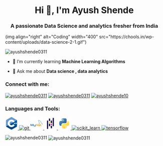 <h1 align="center">Hi 👋, I'm Ayush Shende</h1>
<h3 align="center">A passionate Data Science and analytics fresher from India</h3>
(img align="right" alt="Coding" width="400" src="https://chools.in/wp-content/uploads/data-science-2-1.gif")

<p align="left"> <img src="https://komarev.com/ghpvc/?username=ayushshende0311&label=Profile%20views&color=0e75b6&style=flat" alt="ayushshende0311" /> </p>

- 🌱 I’m currently learning **Machine Learning Algorithms**

- 💬 Ask me about **Data science , data analytics**

<h3 align="left">Connect with me:</h3>
<p align="left">
<a href="https://linkedin.com/in/ayushshende0311" target="blank"><img align="center" src="https://raw.githubusercontent.com/rahuldkjain/github-profile-readme-generator/master/src/images/icons/Social/linked-in-alt.svg" alt="ayushshende0311" height="30" width="40" /></a>
<a href="https://kaggle.com/ayushshende0311" target="blank"><img align="center" src="https://raw.githubusercontent.com/rahuldkjain/github-profile-readme-generator/master/src/images/icons/Social/kaggle.svg" alt="ayushshende0311" height="30" width="40" /></a>
<a href="https://instagram.com/ayushshende10" target="blank"><img align="center" src="https://raw.githubusercontent.com/rahuldkjain/github-profile-readme-generator/master/src/images/icons/Social/instagram.svg" alt="ayushshende10" height="30" width="40" /></a>
</p>

<h3 align="left">Languages and Tools:</h3>
<p align="left"> <a href="https://www.w3schools.com/cpp/" target="_blank" rel="noreferrer"> <img src="https://raw.githubusercontent.com/devicons/devicon/master/icons/cplusplus/cplusplus-original.svg" alt="cplusplus" width="40" height="40"/> </a> <a href="https://git-scm.com/" target="_blank" rel="noreferrer"> <img src="https://www.vectorlogo.zone/logos/git-scm/git-scm-icon.svg" alt="git" width="40" height="40"/> </a> <a href="https://www.mysql.com/" target="_blank" rel="noreferrer"> <img src="https://raw.githubusercontent.com/devicons/devicon/master/icons/mysql/mysql-original-wordmark.svg" alt="mysql" width="40" height="40"/> </a> <a href="https://pandas.pydata.org/" target="_blank" rel="noreferrer"> <img src="https://raw.githubusercontent.com/devicons/devicon/2ae2a900d2f041da66e950e4d48052658d850630/icons/pandas/pandas-original.svg" alt="pandas" width="40" height="40"/> </a> <a href="https://www.python.org" target="_blank" rel="noreferrer"> <img src="https://raw.githubusercontent.com/devicons/devicon/master/icons/python/python-original.svg" alt="python" width="40" height="40"/> </a> <a href="https://scikit-learn.org/" target="_blank" rel="noreferrer"> <img src="https://upload.wikimedia.org/wikipedia/commons/0/05/Scikit_learn_logo_small.svg" alt="scikit_learn" width="40" height="40"/> </a> <a href="https://www.tensorflow.org" target="_blank" rel="noreferrer"> <img src="https://www.vectorlogo.zone/logos/tensorflow/tensorflow-icon.svg" alt="tensorflow" width="40" height="40"/> </a> </p>

<p><img align="left" src="https://github-readme-stats.vercel.app/api/top-langs?username=ayushshende0311&show_icons=true&locale=en&layout=compact" alt="ayushshende0311" /></p>

<p>&nbsp;<img align="center" src="https://github-readme-stats.vercel.app/api?username=ayushshende0311&show_icons=true&locale=en" alt="ayushshende0311" /></p>
